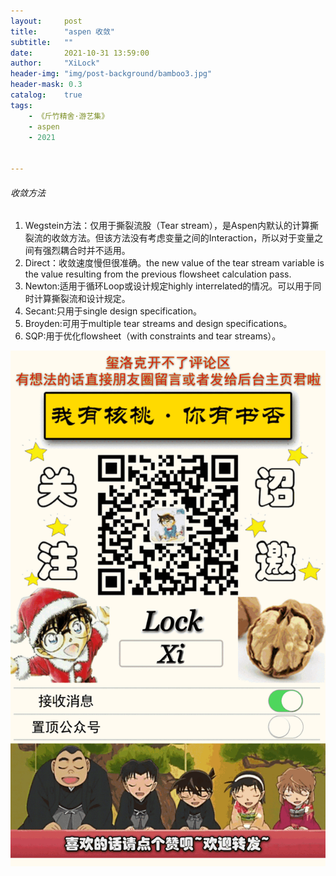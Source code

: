 ```yaml
---
layout:     post
title:      "aspen 收敛"
subtitle:   ""
date:       2021-10-31 13:59:00
author:     "XiLock"
header-img: "img/post-background/bamboo3.jpg"
header-mask: 0.3
catalog:    true
tags:
    - 《斤竹精舍·游艺集》
    - aspen
    - 2021


---
```



###### 收敛方法
1. Wegstein方法：仅用于撕裂流股（Tear stream），是Aspen内默认的计算撕裂流的收敛方法。但该方法没有考虑变量之间的Interaction，所以对于变量之间有强烈耦合时并不适用。
1. Direct：收敛速度慢但很准确。the new value of the tear stream variable is the value resulting from the previous flowsheet calculation pass.
1. Newton:适用于循环Loop或设计规定highly interrelated的情况。可以用于同时计算撕裂流和设计规定。
1. Secant:只用于single design specification。
1. Broyden:可用于multiple tear streams and design specifications。
1. SQP:用于优化flowsheet（with constraints and tear streams）。




![](/img/wc-tail.GIF)
